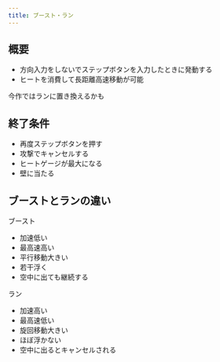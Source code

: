 ```yaml
---
title: ブースト・ラン
---
```


## 概要
* 方向入力をしないでステップボタンを入力したときに発動する
* ヒートを消費して長距離高速移動が可能

今作ではランに置き換えるかも

## 終了条件
* 再度ステップボタンを押す
* 攻撃でキャンセルする
* ヒートゲージが最大になる
* 壁に当たる

## ブーストとランの違い

ブースト
* 加速低い
* 最高速高い
* 平行移動大きい
* 若干浮く
* 空中に出ても継続する

ラン
* 加速高い
* 最高速低い
* 旋回移動大きい
* ほぼ浮かない
* 空中に出るとキャンセルされる

